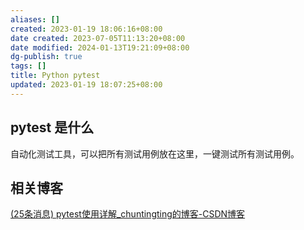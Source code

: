 ```yaml
---
aliases: []
created: 2023-01-19 18:06:16+08:00
date created: 2023-07-05T11:13:20+08:00
date modified: 2024-01-13T19:21:09+08:00
dg-publish: true
tags: []
title: Python pytest
updated: 2023-01-19 18:07:25+08:00
---
```


## pytest 是什么
自动化测试工具，可以把所有测试用例放在这里，一键测试所有测试用例。
## 相关博客
[(25条消息) pytest使用详解_chuntingting的博客-CSDN博客](https://blog.csdn.net/chuntingting/article/details/127192385)